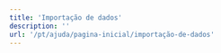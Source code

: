```yaml
---
title: 'Importação de dados'
description: ''
url: '/pt/ajuda/pagina-inicial/importação-de-dados'
---
```

